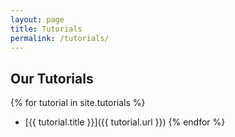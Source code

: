 ```yaml
---
layout: page
title: Tutorials
permalink: /tutorials/
---
```


## Our Tutorials

{% for tutorial in site.tutorials %}
- [{{ tutorial.title }}]({{ tutorial.url }})
{% endfor %}